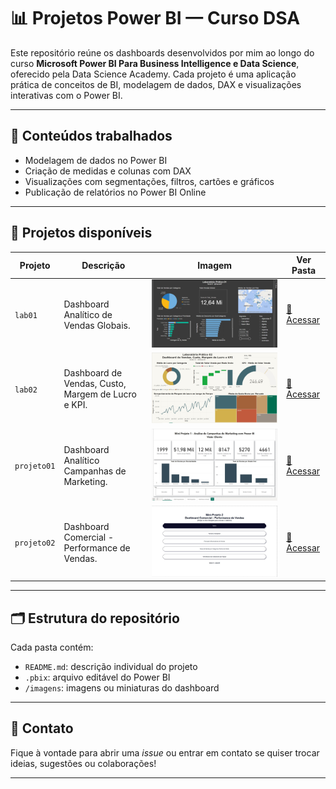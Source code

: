 # 📊 Projetos Power BI — Curso DSA

Este repositório reúne os dashboards desenvolvidos por mim ao longo do curso **Microsoft Power BI Para Business Intelligence e Data Science**, oferecido pela Data Science Academy.
Cada projeto é uma aplicação prática de conceitos de BI, modelagem de dados, DAX e visualizações interativas com o Power BI.

---

## 🧠 Conteúdos trabalhados

- Modelagem de dados no Power BI
- Criação de medidas e colunas com DAX
- Visualizações com segmentações, filtros, cartões e gráficos
- Publicação de relatórios no Power BI Online

---

## 📁 Projetos disponíveis

| Projeto      | Descrição                                             | Imagem                                         | Ver Pasta                |
|--------------|-------------------------------------------------------|------------------------------------------------|--------------------------|
| `lab01`      | Dashboard Analítico de Vendas Globais.                | ![](./lab01/imagens/dash1.jpg)                 | [📂 Acessar](./lab01)    |
| `lab02`      | Dashboard de Vendas, Custo, Margem de Lucro e KPI.    | ![](./lab02/imagens/dash2.jpg)                 | [📂 Acessar](./lab02)    |
| `projeto01`  | Dashboard Analítico Campanhas de Marketing.           | ![](./projeto01/imagens/dash3.jpg)             | [📂 Acessar](./projeto01)|
| `projeto02`  | Dashboard Comercial - Performance de Vendas.          | ![](./projeto02/Imagens/dash4.jpg)             | [📂 Acessar](./projeto02)|


---

## 🗂 Estrutura do repositório

Cada pasta contém:

- `README.md`: descrição individual do projeto
- `.pbix`: arquivo editável do Power BI
- `/imagens`: imagens ou miniaturas do dashboard

---

## 💬 Contato

Fique à vontade para abrir uma *issue* ou entrar em contato se quiser trocar ideias, sugestões ou colaborações!

---